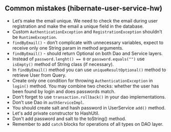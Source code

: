 ## Common mistakes (hibernate-user-service-hw)

* Let’s make the email unique. We need to check the email during user registration and make the email a unique field in the database.
* Custom `AuthenticationException` and `RegistrationException` shouldn’t be `RuntimeException`.
* `findByEmail()` - don’t complicate with unnecessary variables, expect to receive only one String param 
  in method arguments.
* `findByEmail()` - should return Optional on both Dao and Service layers.
* Instead of `password.lenght() == 0` or `password.equals("")` use `isEmpty()` method of String class (if necessary).
* In `findByEmail()` method you can use `uniqueResultOptional()` method to retrieve User from Query.
* Create only one condition for throwing `AuthenticationException` in `login()` method. You may combine two checks: 
  whether the user has been found by login and does passwords match.
* Don’t forget to use `transaction.rollback()` in your dao implementations.
* Don’t use Dao in `authServiceImpl`.
* You should create salt and hash password in UserService `add()` method.
* Let's add private constructor to HashUtil.
* Don't add password and salt to the toString() method.
* Remember to add `catch` blocks for operations of all types on DAO layer.  
